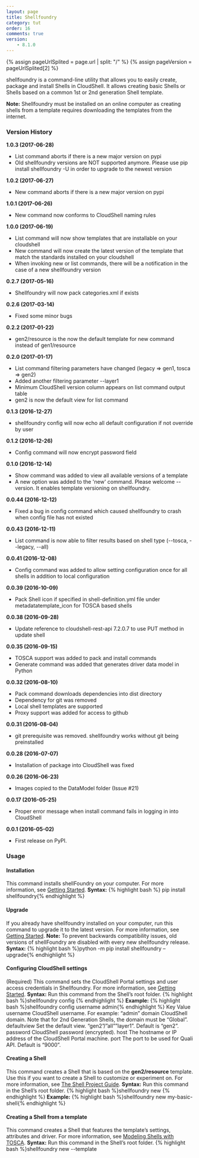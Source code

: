 ```yaml
---
layout: page
title: Shellfoundry
category: tut
order: 16
comments: true
version:
    - 8.1.0
---
```


{% assign pageUrlSplited = page.url | split: "/" %}
{% assign pageVersion = pageUrlSplited[2] %}


shellfoundry is a command-line utility that allows you to easily create, package and install Shells in CloudShell.  It allows creating basic Shells or Shells based on a common 1st or 2nd generation Shell template. 

**Note:** Shellfoundry must be installed on an online computer as creating shells from a template requires downloading the templates from the internet.


### Version History
**1.0.3 (2017-06-28)**
* List command aborts if there is a new major version on pypi
* Old shellfoundry versions are NOT supported anymore. Please use pip install shellfoundry -U in order to upgrade to the newest version

**1.0.2 (2017-06-27)**
* New command aborts if there is a new major version on pypi

**1.0.1 (2017-06-26)**
* New command now conforms to CloudShell naming rules

**1.0.0 (2017-06-19)**
* List command will now show templates that are installable on your cloudshell
* New command will now create the latest version of the template that match the standards installed on your cloudshell
* When invoking new or list commands, there will be a notification in the case of a new shellfoundry version

**0.2.7 (2017-05-16)**
* Shellfoundry will now pack categories.xml if exists

**0.2.6 (2017-03-14)**
* Fixed some minor bugs

**0.2.2 (2017-01-22)**
* gen2/resource is the now the default template for new command instead of gen1/resource

**0.2.0 (2017-01-17)**
* List command filtering parameters have changed (legacy => gen1, tosca => gen2)
* Added another filtering parameter --layer1
* Minimum CloudShell version column appears on list command output table
* gen2 is now the default view for list command

**0.1.3 (2016-12-27)**
* shellfoundry config will now echo all default configuration if not override by user

**0.1.2 (2016-12-26)**
* Config command will now encrypt password field

**0.1.0 (2016-12-14)**
* Show command was added to view all available versions of a template
* A new option was added to the 'new' command. Please welcome --version. It enables template versioning on shellfoundry.

**0.0.44 (2016-12-12)**
* Fixed a bug in config command which caused shellfoundry to crash when config file has not existed

**0.0.43 (2016-12-11)**
* List command is now able to filter results based on shell type (--tosca, --legacy, --all)

**0.0.41 (2016-12-08)**
* Config command was added to allow setting configuration once for all shells in addition to local configuration

**0.0.39 (2016-10-09)**
* Pack Shell icon if specified in shell-definition.yml file under metadatatemplate_icon for TOSCA based shells

**0.0.38 (2016-09-28)**
* Update reference to cloudshell-rest-api 7.2.0.7 to use PUT method in update shell

**0.0.35 (2016-09-15)**
* TOSCA support was added to pack and install commands
* Generate command was added that generates driver data model in Python

**0.0.32 (2016-08-10)**
* Pack command downloads dependencies into dist directory
* Dependency for git was removed
* Local shell templates are supported
* Proxy support was added for access to github

**0.0.31 (2016-08-04)**
* git prerequisite was removed. shellfoundry works without git being preinstalled

**0.0.28 (2016-07-07)**
* Installation of package into CloudShell was fixed

**0.0.26 (2016-06-23)**
* Images copied to the DataModel folder (Issue #21)

**0.0.17 (2016-05-25)**
* Proper error message when install command fails in logging in into CloudShell

**0.0.1 (2016-05-02)**
* First release on PyPI.

### Usage

#### Installation
This command installs shellFoundry on your computer. For more information, see [Getting Started]({{site.baseurl}}/shells/{{pageVersion}}/getting-started.html).
**Syntax:**
{% highlight bash %} pip install shellfoundry{% endhighlight %}


#### Upgrade
If you already have shellfoundry installed on your computer, run this command to upgrade it to the latest version. For more information, see [Getting Started]({{site.baseurl}}/shells/{{pageVersion}}/getting-started.html).
**Note:** To prevent backwards compatibility issues, old versions of shellFoundry are disabled with every new shellfoundry release.
**Syntax:**
{% highlight bash %}python -m pip install shellfoundry –upgrade{% endhighlight %}

#### Configuring CloudShell settings
(Required) This command sets the CloudShell Portal settings and user access credentials in Shellfoundry. For more information, see [Getting Started]({{site.baseurl}}/shells/{{pageVersion}}/getting-started.html). 
**Syntax:**
Run this command from the Shell’s root folder.
{% highlight bash %}shellfoundry config <key name> <key value>{% endhighlight %}
**Example:**
{% highlight bash %}shellfoundry config username admin{% endhighlight %}
Key	Value
username	CloudShell username. For example: “admin”
domain	CloudShell domain. 
Note that for 2nd Generation Shells, the domain must be “Global”.
defaultview	Set the default view. 
“gen2”/”all””layer1”. Default is “gen2”.
password	CloudShell password (encrypted).
host	The hostname or IP address of the CloudShell Portal machine. 
port	The port to be used for Quali API. Default is “9000”.

#### Creating a Shell
This command creates a Shell that is based on the **gen2/resource** template. Use this if you want to create a Shell to customize or experiment on. For more information, see [The Shell Project Guide]({{site.baseurl}}/shells/{{pageVersion}}/the-shell-project.html).
**Syntax:**
Run this command in the Shell’s root folder.
{% highlight bash %}shellfoundry new <Shell-name>{% endhighlight %}
**Example:**
{% highlight bash %}shellfoundry new my-basic-shell{% endhighlight %}

#### Creating a Shell from a template
This command creates a Shell that features the template’s settings, attributes and driver. For more information, see [Modeling Shells with TOSCA]({{site.baseurl}}/shells/{{pageVersion}}/modeling-the-shell.html).
**Syntax:**
Run this command in the Shell’s root folder.
{% highlight bash %}shellfoundry new <Shell-name> --template <template>{% endhighlight %}
**Example:**
{% highlight bash %}shellfoundry new my-switch-g2 --template=gen2/networking/switch{% endhighlight %}

**Note:** This command creates a Shell that is based on the latest version of the specified template, which is supported by your CloudShell version. However, you can also create a Shell based on a different version of the template, by adding `--version <version_number>` to the command. 

#### Listing available Shell templates
This command lists the 1st and 2nd generation Shell templates you can use for your new Shell. For more information, see [Modeling Shells with TOSCA]({{site.baseurl}}/shells/{{pageVersion}}/modeling-the-shell.html).
**Syntax:**
Shellfoundry list
To view templates of a specific type, add the appropriate flag to the command: `--gen1`, `--gen2`, `--layer1`, `--all` (lists all available templates).

#### Listing versions of a Shell template
To display a list of the versions for a given template, run the following in command-line:
{% highlight bash %}shellfoundry show <template_name>{% endhighlight %}
The versions are displayed in descending order from latest to earliest.

#### Packaging a Shell
This command packs the shell's source code, data model and configuration into a ZIP package, which can be uploaded into CloudShell. For additional information, see [Deploying to Production]({{site.baseurl}}/shells/{{pageVersion}}/deploying-to-production.html).
**Syntax:**
Run this command from the Shell’s root folder.
{% highlight bash %}shellfoundry pack{% endhighlight %}
A ZIP package is created in the Shell’s *dist* directory with the name "nutshell.zip".
**Note:** The `pack` command requires the presence of a *shell.yml* file, which is created by default in Shells created using shellfoundry. However, if your shell was created elsewhere, make sure to add a *shell.yml* file with the following structure:
`###shell.yml
 shell:
    name: nutshell`

#### Packaging and importing a Shell into CloudShell
This command creates a distributable zip file for the Shell and imports it into CloudShell using the CloudShell Portal and user defined by the `shellfoundry configure` command. For more information, see [Getting Started]({{site.baseurl}}/shells/{{pageVersion}}/getting-started.html).
**Syntax:**
Run this command from the Shell’s root folder.
{% highlight bash %}shellfoundry install{% endhighlight %}

#### Creating the Shell’s data model file
The shell’s data model (*data_model.py* file) consists of the standard specifications and the extended data model, which is defined in the *shell-definition.yaml* file. When creating a new Shell, you will also need to import its data model. For additional information, see [Managing the Shell’s Data Model]({{site.baseurl}}/shells/{{pageVersion}}/generating-shell-data-model.html).
**Syntax:**
Run this command from the Shell’s root folder.
{% highlight bash %}shellfoundry generate{% endhighlight %}
